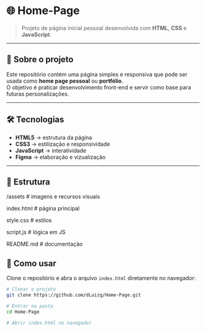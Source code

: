 # 🌐 Home-Page

> Projeto de página inicial pessoal desenvolvida com **HTML**, **CSS** e **JavaScript**.  

---

## 📌 Sobre o projeto

Este repositório contém uma página simples e responsiva que pode ser usada como **home page pessoal** ou **portfólio**.  
O objetivo é praticar desenvolvimento front-end e servir como base para futuras personalizações.

---

## 🛠️ Tecnologias

- **HTML5** → estrutura da página  
- **CSS3** → estilização e responsividade  
- **JavaScript** → interatividade
- **Figma** → elaboração e vizualização

---

## 📁 Estrutura


/assets # imagens e recursos visuais

index.html # página principal

style.css # estilos

script.js # lógica em JS

README.md # documentação

## 🚀 Como usar

Clone o repositório e abra o arquivo `index.html` diretamente no navegador:

```bash
# Clonar o projeto
git clone https://github.com/dLuizg/Home-Page.git

# Entrar na pasta
cd Home-Page

# Abrir index.html no navegador
